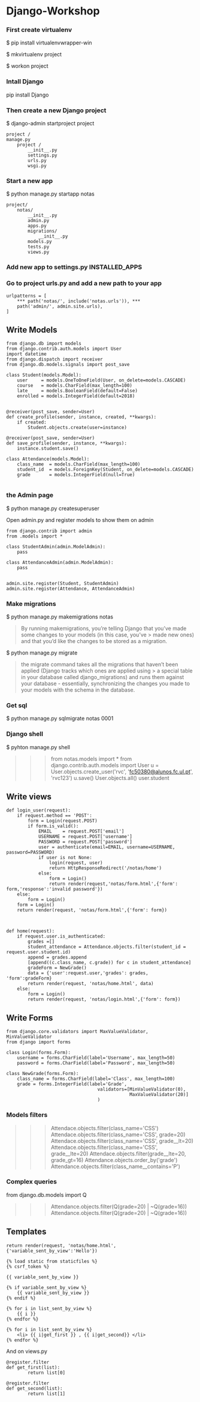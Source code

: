 # Django-Workshop

### First create virtualenv
$ pip install virtualenvwrapper-win

$ mkvirtualenv project

$ workon project

### Intall Django
pip install Django

### Then create a new Django project
$ django-admin startproject project
```
project /
manage.py
    project /
        __init__.py
        settings.py
        urls.py
        wsgi.py
```


### Start a new app
$ python manage.py startapp notas
```
project/
    notas/
        __init__.py
        admin.py
        apps.py
        migrations/
            __init__.py
        models.py
        tests.py
        views.py
```

### Add new app to settings.py INSTALLED_APPS

### Go to project urls.py and add a new path to your app
```
urlpatterns = [
    *** path('notas/', include('notas.urls')), ***
    path('admin/', admin.site.urls),
]
```

## Write Models
```
from django.db import models
from django.contrib.auth.models import User
import datetime
from django.dispatch import receiver
from django.db.models.signals import post_save

class Student(models.Model):
    user     = models.OneToOneField(User, on_delete=models.CASCADE)
    course   = models.CharField(max_length=100)
    late     = models.BooleanField(default=False)
    enrolled = models.IntegerField(default=2018)


@receiver(post_save, sender=User)
def create_profile(sender, instance, created, **kwargs):
    if created:
        Student.objects.create(user=instance)

@receiver(post_save, sender=User)
def save_profile(sender, instance, **kwargs):
    instance.student.save()

class Attendance(models.Model):
    class_name  = models.CharField(max_length=100)
    student_id  = models.ForeignKey(Student, on_delete=models.CASCADE)
    grade       = models.IntegerField(null=True)
    
```

### the Admin page
$ python manage.py createsuperuser

Open admin.py and register models to show them on admin
```
from django.contrib import admin
from .models import *

class StudentAdmin(admin.ModelAdmin):
    pass

class AttendanceAdmin(admin.ModelAdmin):
    pass


admin.site.register(Student, StudentAdmin)
admin.site.register(Attendance, AttendanceAdmin)

```

### Make migrations 
$ python manage.py makemigrations notas
> By running makemigrations, you’re telling Django that you’ve made some changes to your models (in this case, you’ve > made new ones) and that you’d like the changes to be stored as a migration.

$ python manage.py migrate
> the migrate command takes all the migrations that haven’t been applied (Django tracks which ones are applied using > a special table in your database called django_migrations) and runs them against your database - essentially, 
> synchronizing the changes you made to your models with the schema in the database.

### Get sql
$ python manage.py sqlmigrate notas 0001

### Django shell
$ pyhton manage.py shell
>>> from notas.models import *
>>> from django.contrib.auth.models import User
>>> u = User.objects.create_user('rvc', 'fc50380@alunos.fc.ul.pt', 'rvc123')
>>> u.save()
>>> User.objects.all()
>>> user.student


## Write views
```
def login_user(request):
    if request.method == 'POST':
        form = Login(request.POST)
        if form.is_valid():
            EMAIL    = request.POST['email']
            USERNAME = request.POST['username']
            PASSWORD = request.POST['password']   
            user = authenticate(email=EMAIL, username=USERNAME, password=PASSWORD)
            if user is not None:
                login(request, user)
                return HttpResponseRedirect('/notas/home')
            else:
                form = Login()
                return render(request,'notas/form.html',{'form': form,'response':'invalid password'})
    else:
        form = Login()
    form = Login()
    return render(request, 'notas/form.html',{'form': form})

            

def home(request):
    if request.user.is_authenticated:
        grades =[]
        student_attendance = Attendance.objects.filter(student_id = request.user.student.id)
        append = grades.append
        [append((c.class_name, c.grade)) for c in student_attendance]
        gradeForm = NewGrade()
        data = {'user':request.user,'grades': grades, 'form':gradeForm}
        return render(request, 'notas/home.html', data)
    else:
        form = Login()
        return render(request, 'notas/login.html',{'form': form})
```

## Write Forms 
```
from django.core.validators import MaxValueValidator, MinValueValidator
from django import forms

class Login(forms.Form):
    username = forms.CharField(label='Username', max_length=50)
    password = forms.CharField(label='Password', max_length=50)

class NewGrade(forms.Form):
    class_name = forms.CharField(label='Class', max_length=100)
    grade = forms.IntegerField(label='Grade',
                                  validators=[MinValueValidator(0),
                                              MaxValueValidator(20)]
                                  )
```

### Models filters
>>> Attendace.objects.filter(class_name='CSS')
>>> Attendace.objects.filter(class_name='CSS', grade=20)
>>> Attendace.objects.filter(class_name='CSS', grade__lt=20)
>>> Attendace.objects.filter(class_name='CSS', grade__lte=20)
>>> Attendace.objects.filter(grade__lte=20, grade_gt=16)
>>> Attendance.objects.order_by('grade')
>>> Attendance.objects.filter(class_name__contains='P')

### Complex queries
from django.db.models import Q
>>> Attendance.objects.filter(Q(grade=20) | ~Q(grade=16))
>>> Attendance.objects.filter(Q(grade=20) | ~Q(grade=16))

## Templates
```
return render(request, 'notas/home.html', {'variable_sent_by_view':'Hello'})
```
```
{% load static from staticfiles %}
{% csrf_token %}

{{ variable_sent_by_view }}

{% if variable_sent_by_view %}
    {{ variable_sent_by_view }}
{% endif %}

{% for i in list_sent_by_view %}
    {{ i }}
{% endfor %}

{% for i in list_sent_by_view %}
    <li> {{ i|get_first }} , {{ i|get_second}} </li>
{% endfor %}
```
And on views.py
```
@register.filter
def get_first(list):
        return list[0]

@register.filter
def get_second(list):
        return list[1]
```
